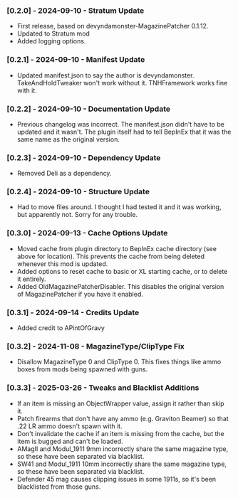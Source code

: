 ### [0.2.0] - 2024-09-10 - Stratum Update
- First release, based on devyndamonster-MagazinePatcher 0.1.12. 
- Updated to Stratum mod
- Added logging options.

### [0.2.1] - 2024-09-10 - Manifest Update
- Updated manifest.json to say the author is devyndamonster. TakeAndHoldTweaker won't work without it. TNHFramework works fine with it.

### [0.2.2] - 2024-09-10 - Documentation Update
- Previous changelog was incorrect. The manifest.json didn't have to be updated and it wasn't. The plugin itself had to tell BepInEx that it was the same name as the original version.

### [0.2.3] - 2024-09-10 - Dependency Update
- Removed Deli as a dependency.

### [0.2.4] - 2024-09-10 - Structure Update
- Had to move files around. I thought I had tested it and it was working, but apparently not. Sorry for any trouble.

### [0.3.0] - 2024-09-13 - Cache Options Update
- Moved cache from plugin directory to BepInEx cache directory (see above for location). This prevents the cache from being deleted whenever this mod is updated.
- Added options to reset cache to basic or XL starting cache, or to delete it entirely.
- Added OldMagazinePatcherDisabler. This disables the original version of MagazinePatcher if you have it enabled.

### [0.3.1] - 2024-09-14 - Credits Update
- Added credit to APintOfGravy

### [0.3.2] - 2024-11-08 - MagazineType/ClipType Fix
- Disallow MagazineType 0 and ClipType 0. This fixes things like ammo boxes from mods being spawned with guns.

### [0.3.3] - 2025-03-26 - Tweaks and Blacklist Additions
- If an item is missing an ObjectWrapper value, assign it rather than skip it.
- Patch firearms that don't have any ammo (e.g. Graviton Beamer) so that .22 LR ammo doesn't spawn with it.
- Don't invalidate the cache if an item is missing from the cache, but the item is bugged and can't be loaded.
- AMagII and Modul_1911 9mm incorrectly share the same magazine type, so these have been separated via blacklist.
- SW41 and Modul_1911 10mm incorrectly share the same magazine type, so these have been separated via blacklist.
- Defender 45 mag causes clipping issues in some 1911s, so it's been blacklisted from those guns.
